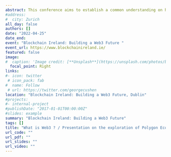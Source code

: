 ```yaml
---
abstract: This conference aims to establish a common understanding on how DeFi-based markets might evolve from their current state, what role central banks might have, and the potential interaction with Central Bank Digital Currencies. 
#address:
#  city: Zurich
all_day: false
authors: []
date: "2022-04-25"
date_end: 
event: "Blockchain Ireland: Building a Web3 Future "
event_url: https://www.blockchainireland.ie/
featured: false
image:
#  caption: 'Image credit: [**Unsplash**](https://unsplash.com/photos/bzdhc5b3Bxs)'
  focal_point: Right
links:
#- icon: twitter
 # icon_pack: fab
#  name: Follow
 # url: https://twitter.com/georgecushen
location: "Blockchain Ireland: Building a Web3 Future, Dublin"
#projects:
#- internal-project
#publishDate: "2017-01-01T00:00:00Z"
#slides: example
summary: "Blockchain Ireland: Building a Web3 Future" 
tags: []
title: "What is Web3 ? / Presentation on the exploration of Polygon Ecosystem"
url_code: ""
url_pdf: ""
url_slides: ""
url_video: ""
---
```



